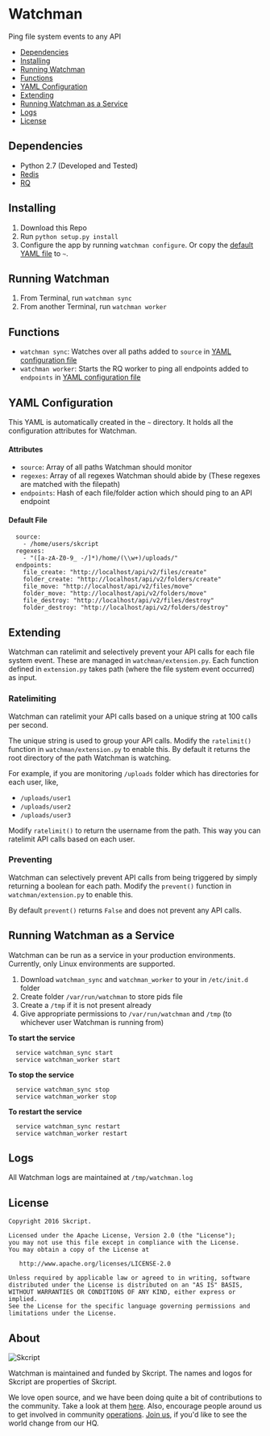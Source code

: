 # Watchman
Ping file system events to any API

* [Dependencies](#dependencies)
* [Installing](#installing)
* [Running Watchman](#running-watchman)
* [Functions](#functions)
* [YAML Configuration](#yaml-configuration)
* [Extending](#extending)
* [Running Watchman as a Service](#running-watchman-as-a-service)
* [Logs](#logs)
* [License](#license)

## Dependencies
* Python 2.7 (Developed and Tested)
* [Redis](http://redis.io/)
* [RQ](http://python-rq.org)

## Installing
1. Download this Repo
2. Run `python setup.py install`
3. Configure the app by running `watchman configure`. Or copy the [default YAML file](#yaml-config) to `~`.

## Running Watchman
1. From Terminal, run `watchman sync`
2. From another Terminal, run `watchman worker`

## Functions
* `watchman sync`: Watches over all paths added to `source` in [YAML configuration file](#yaml-config)
* `watchman worker`: Starts the RQ worker to ping all endpoints added to `endpoints` in [YAML configuration file](#yaml-config)

## YAML Configuration
This YAML is automatically created in the `~` directory. It holds all the configuration attributes for Watchman.

#### Attributes
* `source`: Array of all paths Watchman should monitor
* `regexes`: Array of all regexes Watchman should abide by (These regexes are matched with the filepath)
* `endpoints`: Hash of each file/folder action which should ping to an API endpoint

#### Default File
```
  source:
    - /home/users/skcript
  regexes:
    - "([a-zA-Z0-9_ -/]*)/home/(\\w+)/uploads/"
  endpoints:
    file_create: "http://localhost/api/v2/files/create"
    folder_create: "http://localhost/api/v2/folders/create"
    file_move: "http://localhost/api/v2/files/move"
    folder_move: "http://localhost/api/v2/folders/move"
    file_destroy: "http://localhost/api/v2/files/destroy"
    folder_destroy: "http://localhost/api/v2/folders/destroy"
```

## Extending
Watchman can ratelimit and selectively prevent your API calls for each file
system event. These are managed in `watchman/extension.py`. Each function defined
in `extension.py` takes path (where the file system event occurred) as input.

### Ratelimiting
Watchman can ratelimit your API calls based on a unique string at 100 calls
per second.

The unique string is used to group your API calls. Modify the `ratelimit()`
function in `watchman/extension.py` to enable this. By default it returns the
root directory of the path Watchman is watching.

For example, if you are monitoring `/uploads` folder which has directories for
each user, like,
- `/uploads/user1`
- `/uploads/user2`
- `/uploads/user3`

Modify `ratelimit()` to return the username from the path. This way you can
ratelimit API calls based on each user.

### Preventing
Watchman can selectively prevent API calls from being triggered by simply
returning a boolean for each path. Modify the `prevent()` function in
`watchman/extension.py` to enable this.

By default `prevent()` returns `False` and does not prevent any API calls.

## Running Watchman as a Service
Watchman can be run as a service in your production environments. Currently,
only Linux environments are supported.

1. Download `watchman_sync` and `watchman_worker` to your in `/etc/init.d` folder
2. Create folder `/var/run/watchman` to store pids file
3. Create a `/tmp` if it is not present already
4. Give appropriate permissions to `/var/run/watchman` and `/tmp` (to whichever user Watchman is running from)

**To start the service**
```
  service watchman_sync start
  service watchman_worker start
```

**To stop the service**
```
  service watchman_sync stop
  service watchman_worker stop
```

**To restart the service**
```
  service watchman_sync restart
  service watchman_worker restart
```

## Logs
All Watchman logs are maintained at `/tmp/watchman.log`

License
--------

    Copyright 2016 Skcript.

    Licensed under the Apache License, Version 2.0 (the "License");
    you may not use this file except in compliance with the License.
    You may obtain a copy of the License at

       http://www.apache.org/licenses/LICENSE-2.0

    Unless required by applicable law or agreed to in writing, software
    distributed under the License is distributed on an "AS IS" BASIS,
    WITHOUT WARRANTIES OR CONDITIONS OF ANY KIND, either express or implied.
    See the License for the specific language governing permissions and
    limitations under the License.

About
-----

![Skcript](http://www.skcript.com/static/skcript_norm.png)

Watchman is maintained and funded by Skcript. The names and logos for
Skcript are properties of Skcript.

We love open source, and we have been doing quite a bit of contributions to the community. Take a look at them [here][skcriptoss]. Also, encourage people around us to get involved in community [operations][community]. [Join us][hiring], if you'd like to see the world change from our HQ.

[skcriptoss]: http://skcript.github.io/
[community]: http://www.skcript.com/community?utm_source=github
[hiring]: http://www.skcript.com/careers?utm_source=github
